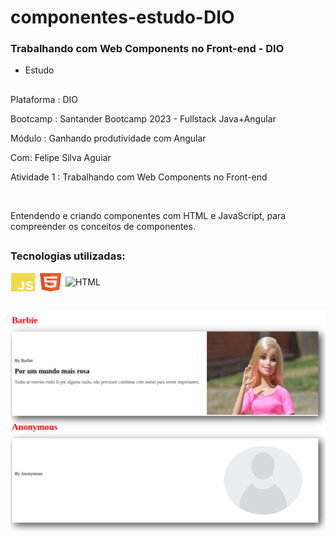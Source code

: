 # componentes-estudo-DIO
### Trabalhando com Web Components no Front-end - DIO
- Estudo
##

<p> Plataforma : DIO </p>
<p> Bootcamp : Santander Bootcamp 2023 - Fullstack Java+Angular </p>
<p> Módulo : Ganhando produtividade com Angular </p>
<p> Com: Felipe Silva Aguiar </p>
<p> Atividade 1 : Trabalhando com Web Components no Front-end </p>

<br>

Entendendo e criando componentes com HTML e JavaScript, para compreender os conceitos de componentes.

##
### Tecnologias utilizadas:

<div>
   <img align="center" alt="Javascript" height="30" width="40" src="https://raw.githubusercontent.com/devicons/devicon/master/icons/javascript/javascript-plain.svg">
   <img align="center" alt="HTML" height="30" width="40" alt="HTML" src="https://raw.githubusercontent.com/devicons/devicon/master/icons/html5/html5-original.svg">
   <img align="center" alt="HTML" height="30" width="40" alt="css" src="https://cdn.jsdelivr.net/gh/devicons/devicon/icons/css3/css3-original.svg" />
</div>

##
![componentes-estudo-DIO](./src/assets/resultado.png)
